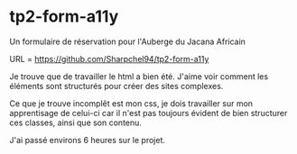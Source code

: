 # tp2-form-a11y
Un formulaire de réservation pour l'Auberge du Jacana Africain

URL = https://github.com/Sharpchel94/tp2-form-a11y

 Je trouve que de travailler le html a bien été. J'aime voir comment les éléments sont structurés pour créer des sites complexes. 

 Ce que je trouve incomplêt est mon css, je dois travailler sur mon apprentisage de celui-ci car il n'est pas toujours évident de bien structurer ces classes, ainsi que son contenu.

 J'ai passé environs 6 heures sur le projet.